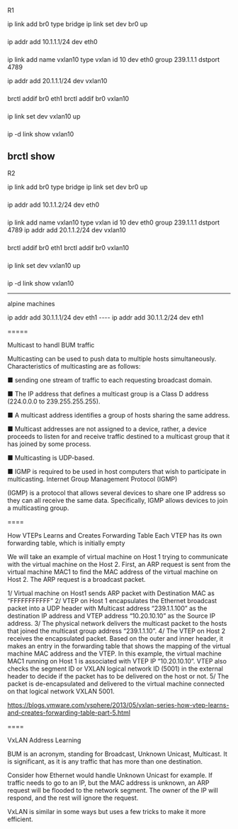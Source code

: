 
R1

ip link add br0 type bridge
ip link set dev br0 up
###
ip addr add 10.1.1.1/24 dev eth0
###
ip link add name vxlan10 type vxlan id 10 dev eth0 group 239.1.1.1 dstport 4789

ip addr add 20.1.1.1/24 dev vxlan10 
###
brctl addif br0 eth1
brctl addif br0 vxlan10
###
ip link set dev vxlan10 up
###
ip -d link show vxlan10

 brctl show 
-------

R2

ip link add br0 type bridge
ip link set dev br0 up
###
ip addr add 10.1.1.2/24 dev eth0
###
ip link add name vxlan10 type vxlan id 10 dev eth0 group 239.1.1.1 dstport 4789
ip addr add 20.1.1.2/24 dev vxlan10
###
brctl addif br0 eth1
brctl addif br0 vxlan10
###
ip link set dev vxlan10 up
###
ip -d link show vxlan10


-------------------
 alpine machines

ip addr add 30.1.1.1/24  dev eth1
    ----
ip addr add 30.1.1.2/24  dev eth1

=====

Multicast to handl BUM traffic


Multicasting can be used to push data to multiple hosts simultaneously. 
Characteristics of multicasting are as follows:

■ sending one stream of traffic to each requesting broadcast domain.

■ The IP address that defines a multicast group is a Class D address (224.0.0.0 to 239.255.255.255).

■ A multicast address identifies a group of hosts sharing the same address.

■ Multicast addresses are not assigned to a device, rather, a device proceeds to listen for and receive traffic destined to a multicast group that it has joined by some process.

■ Multicasting is UDP-based.

■ IGMP is required to be used in host computers that wish to participate in multicasting.
    Internet Group Management Protocol (IGMP)

(IGMP) is a protocol that allows several devices to share one IP address so they can all receive the same data.
Specifically, IGMP allows devices to join a multicasting group.


====

How VTEPs Learns and Creates Forwarding Table
  Each VTEP has its own forwarding table, which is initially empty

  We will take an example of virtual machine on Host 1 trying to communicate with the virtual machine on the Host 2. First, an ARP request is sent from the virtual machine MAC1 to find the MAC address of the virtual machine on Host 2. The ARP request is a broadcast packet.

1/  Virtual machine on Host1 sends ARP packet with Destination MAC as “FFFFFFFFFFF”
2/  VTEP on Host 1 encapsulates the Ethernet broadcast packet into a UDP header with Multicast address “239.1.1.100” as the     
      destination IP address and VTEP address “10.20.10.10” as the Source IP address.
3/  The physical network delivers the multicast packet to the hosts that joined the multicast group address “239.1.1.10”.
4/  The VTEP on Host 2 receives the encapsulated packet. Based on the outer and inner header, it makes an entry in the forwarding table 
      that shows the mapping of the virtual machine MAC address and the VTEP. In this example, the virtual machine MAC1 running on Host 1 is associated with VTEP IP “10.20.10.10”. VTEP also checks the segment ID or VXLAN logical network ID (5001) in the external header to decide if the packet has to be delivered on the host or not.
5/  The packet is de-encapsulated and delivered to the virtual machine connected on that logical network VXLAN 5001.

https://blogs.vmware.com/vsphere/2013/05/vxlan-series-how-vtep-learns-and-creates-forwarding-table-part-5.html

====

VxLAN Address Learning

BUM is an acronym, standing for Broadcast, Unknown Unicast, Multicast. It is significant, as it is any traffic that has more than one destination.

Consider how Ethernet would handle Unknown Unicast for example. If traffic needs to go to an IP, but the MAC address is unknown, an ARP request will be flooded to the network segment. The owner of the IP will respond, and the rest will ignore the request.

VxLAN is similar in some ways but uses a few tricks to make it more efficient.